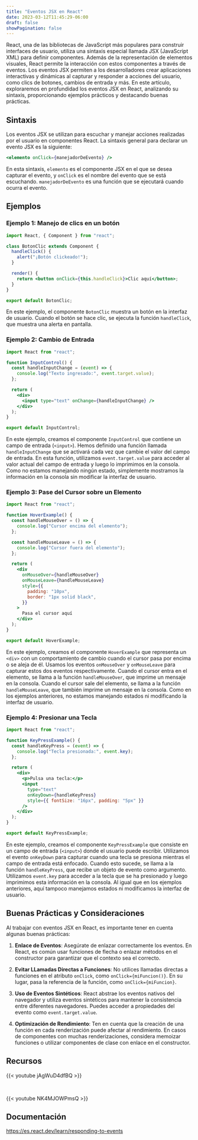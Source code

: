 ```yaml
---
title: "Eventos JSX en React"
date: 2023-03-12T11:45:29-06:00
draft: false
showPagination: false
---
```


React, una de las bibliotecas de JavaScript más populares para construir interfaces de usuario, utiliza una sintaxis especial llamada JSX (JavaScript XML) para definir componentes. Además de la representación de elementos visuales, React permite la interacción con estos componentes a través de eventos. Los eventos JSX permiten a los desarrolladores crear aplicaciones interactivas y dinámicas al capturar y responder a acciones del usuario, como clics de botones, cambios de entrada y más. En este artículo, exploraremos en profundidad los eventos JSX en React, analizando su sintaxis, proporcionando ejemplos prácticos y destacando buenas prácticas.

## Sintaxis

Los eventos JSX se utilizan para escuchar y manejar acciones realizadas por el usuario en componentes React. La sintaxis general para declarar un evento JSX es la siguiente:

```jsx
<elemento onClick={manejadorDeEvento} />
```

En esta sintaxis, `elemento` es el componente JSX en el que se desea capturar el evento, y `onClick` es el nombre del evento que se está escuchando. `manejadorDeEvento` es una función que se ejecutará cuando ocurra el evento.

## Ejemplos

### Ejemplo 1: Manejo de clics en un botón

```jsx
import React, { Component } from "react";

class BotonClic extends Component {
  handleClick() {
    alert("¡Botón clickeado!");
  }

  render() {
    return <button onClick={this.handleClick}>Clic aquí</button>;
  }
}

export default BotonClic;
```

En este ejemplo, el componente `BotonClic` muestra un botón en la interfaz de usuario. Cuando el botón se hace clic, se ejecuta la función `handleClick`, que muestra una alerta en pantalla.

### Ejemplo 2: Cambio de Entrada

```jsx
import React from "react";

function InputControl() {
  const handleInputChange = (event) => {
    console.log("Texto ingresado:", event.target.value);
  };

  return (
    <div>
      <input type="text" onChange={handleInputChange} />
    </div>
  );
}

export default InputControl;
```

En este ejemplo, creamos el componente `InputControl` que contiene un campo de entrada (`<input>`). Hemos definido una función llamada `handleInputChange` que se activará cada vez que cambie el valor del campo de entrada. En esta función, utilizamos `event.target.value` para acceder al valor actual del campo de entrada y luego lo imprimimos en la consola. Como no estamos manejando ningún estado, simplemente mostramos la información en la consola sin modificar la interfaz de usuario.

### Ejemplo 3: Pase del Cursor sobre un Elemento

```jsx
import React from "react";

function HoverExample() {
  const handleMouseOver = () => {
    console.log("Cursor encima del elemento");
  };

  const handleMouseLeave = () => {
    console.log("Cursor fuera del elemento");
  };

  return (
    <div
      onMouseOver={handleMouseOver}
      onMouseLeave={handleMouseLeave}
      style={{
        padding: "10px",
        border: "1px solid black",
      }}
    >
      Pasa el cursor aquí
    </div>
  );
}

export default HoverExample;
```

En este ejemplo, creamos el componente `HoverExample` que representa un `<div>` con un comportamiento de cambio cuando el cursor pasa por encima o se aleja de él. Usamos los eventos `onMouseOver` y `onMouseLeave` para capturar estos dos eventos respectivamente. Cuando el cursor entra en el elemento, se llama a la función `handleMouseOver`, que imprime un mensaje en la consola. Cuando el cursor sale del elemento, se llama a la función `handleMouseLeave`, que también imprime un mensaje en la consola. Como en los ejemplos anteriores, no estamos manejando estados ni modificando la interfaz de usuario.

### Ejemplo 4: Presionar una Tecla

```jsx
import React from "react";

function KeyPressExample() {
  const handleKeyPress = (event) => {
    console.log("Tecla presionada:", event.key);
  };

  return (
    <div>
      <p>Pulsa una tecla:</p>
      <input
        type="text"
        onKeyDown={handleKeyPress}
        style={{ fontSize: "16px", padding: "5px" }}
      />
    </div>
  );
}

export default KeyPressExample;
```

En este ejemplo, creamos el componente `KeyPressExample` que consiste en un campo de entrada (`<input>`) donde el usuario puede escribir. Utilizamos el evento `onKeyDown` para capturar cuando una tecla se presiona mientras el campo de entrada está enfocado. Cuando esto sucede, se llama a la función `handleKeyPress`, que recibe un objeto de evento como argumento. Utilizamos `event.key` para acceder a la tecla que se ha presionado y luego imprimimos esta información en la consola. Al igual que en los ejemplos anteriores, aquí tampoco manejamos estados ni modificamos la interfaz de usuario.

## Buenas Prácticas y Consideraciones

Al trabajar con eventos JSX en React, es importante tener en cuenta algunas buenas prácticas:

1. **Enlace de Eventos**: Asegúrate de enlazar correctamente los eventos. En React, es común usar funciones de flecha o enlazar métodos en el constructor para garantizar que el contexto sea el correcto.

2. **Evitar LLamadas Directas a Funciones**: No utilices llamadas directas a funciones en el atributo `onClick`, como `onClick={miFuncion()}`. En su lugar, pasa la referencia de la función, como `onClick={miFuncion}`.

3. **Uso de Eventos Sintéticos**: React abstrae los eventos nativos del navegador y utiliza eventos sintéticos para mantener la consistencia entre diferentes navegadores. Puedes acceder a propiedades del evento como `event.target.value`.

4. **Optimización de Rendimiento**: Ten en cuenta que la creación de una función en cada renderización puede afectar al rendimiento. En casos de componentes con muchas renderizaciones, considera memoizar funciones o utilizar componentes de clase con enlace en el constructor.


## Recursos

{{< youtube jAgWuD4dfBQ >}}

<br>

{{< youtube NK4MJOWPmsQ >}}

## Documentación

https://es.react.dev/learn/responding-to-events